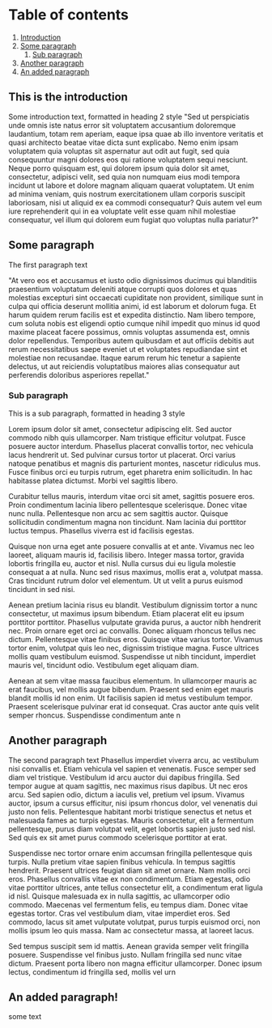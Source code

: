 # Table of contents
1. [Introduction](#introduction)
2. [Some paragraph](#paragraph1)
    1. [Sub paragraph](#subparagraph1)
3. [Another paragraph](#paragraph2)
4. [An added paragraph](#paragraph3)

## This is the introduction <a name="introduction"></a>
Some introduction text, formatted in heading 2 style
"Sed ut perspiciatis unde omnis iste natus error sit voluptatem accusantium doloremque laudantium, totam rem aperiam, eaque ipsa quae ab illo inventore veritatis et quasi architecto beatae vitae dicta sunt explicabo. Nemo enim ipsam voluptatem quia voluptas sit aspernatur aut odit aut fugit, sed quia consequuntur magni dolores eos qui ratione voluptatem sequi nesciunt. Neque porro quisquam est, qui dolorem ipsum quia dolor sit amet, consectetur, adipisci velit, sed quia non numquam eius modi tempora incidunt ut labore et dolore magnam aliquam quaerat voluptatem. Ut enim ad minima veniam, quis nostrum exercitationem ullam corporis suscipit laboriosam, nisi ut aliquid ex ea commodi consequatur? Quis autem vel eum iure reprehenderit qui in ea voluptate velit esse quam nihil molestiae consequatur, vel illum qui dolorem eum fugiat quo voluptas nulla pariatur?"





## Some paragraph <a name="paragraph1"></a>
The first paragraph text

"At vero eos et accusamus et iusto odio dignissimos ducimus qui blanditiis praesentium voluptatum deleniti atque corrupti quos dolores et quas molestias excepturi sint occaecati cupiditate non provident, similique sunt in culpa qui officia deserunt mollitia animi, id est laborum et dolorum fuga. Et harum quidem rerum facilis est et expedita distinctio. Nam libero tempore, cum soluta nobis est eligendi optio cumque nihil impedit quo minus id quod maxime placeat facere possimus, omnis voluptas assumenda est, omnis dolor repellendus. Temporibus autem quibusdam et aut officiis debitis aut rerum necessitatibus saepe eveniet ut et voluptates repudiandae sint et molestiae non recusandae. Itaque earum rerum hic tenetur a sapiente delectus, ut aut reiciendis voluptatibus maiores alias consequatur aut perferendis doloribus asperiores repellat."







### Sub paragraph <a name="subparagraph1"></a>
This is a sub paragraph, formatted in heading 3 style

Lorem ipsum dolor sit amet, consectetur adipiscing elit. Sed auctor commodo nibh quis ullamcorper. Nam tristique efficitur volutpat. Fusce posuere auctor interdum. Phasellus placerat convallis tortor, nec vehicula lacus hendrerit ut. Sed pulvinar cursus tortor ut placerat. Orci varius natoque penatibus et magnis dis parturient montes, nascetur ridiculus mus. Fusce finibus orci eu turpis rutrum, eget pharetra enim sollicitudin. In hac habitasse platea dictumst. Morbi vel sagittis libero.

Curabitur tellus mauris, interdum vitae orci sit amet, sagittis posuere eros. Proin condimentum lacinia libero pellentesque scelerisque. Donec vitae nunc nulla. Pellentesque non arcu ac sem sagittis auctor. Quisque sollicitudin condimentum magna non tincidunt. Nam lacinia dui porttitor luctus tempus. Phasellus viverra est id facilisis egestas.

Quisque non urna eget ante posuere convallis at et ante. Vivamus nec leo laoreet, aliquam mauris id, facilisis libero. Integer massa tortor, gravida lobortis fringilla eu, auctor et nisl. Nulla cursus dui eu ligula molestie consequat a at nulla. Nunc sed risus maximus, mollis erat a, volutpat massa. Cras tincidunt rutrum dolor vel elementum. Ut ut velit a purus euismod tincidunt in sed nisi.

Aenean pretium lacinia risus eu blandit. Vestibulum dignissim tortor a nunc consectetur, ut maximus ipsum bibendum. Etiam placerat elit eu ipsum porttitor porttitor. Phasellus vulputate gravida purus, a auctor nibh hendrerit nec. Proin ornare eget orci ac convallis. Donec aliquam rhoncus tellus nec dictum. Pellentesque vitae finibus eros. Quisque vitae varius tortor. Vivamus tortor enim, volutpat quis leo nec, dignissim tristique magna. Fusce ultrices mollis quam vestibulum euismod. Suspendisse ut nibh tincidunt, imperdiet mauris vel, tincidunt odio. Vestibulum eget aliquam diam.

Aenean at sem vitae massa faucibus elementum. In ullamcorper mauris ac erat faucibus, vel mollis augue bibendum. Praesent sed enim eget mauris blandit mollis id non enim. Ut facilisis sapien id metus vestibulum tempor. Praesent scelerisque pulvinar erat id consequat. Cras auctor ante quis velit semper rhoncus. Suspendisse condimentum ante n


## Another paragraph <a name="paragraph2"></a>
The second paragraph text
Phasellus imperdiet viverra arcu, ac vestibulum nisi convallis et. Etiam vehicula vel sapien et venenatis. Fusce semper sed diam vel tristique. Vestibulum id arcu auctor dui dapibus fringilla. Sed tempor augue at quam sagittis, nec maximus risus dapibus. Ut nec eros arcu. Sed sapien odio, dictum a iaculis vel, pretium vel ipsum. Vivamus auctor, ipsum a cursus efficitur, nisi ipsum rhoncus dolor, vel venenatis dui justo non felis. Pellentesque habitant morbi tristique senectus et netus et malesuada fames ac turpis egestas. Mauris consectetur, elit a fermentum pellentesque, purus diam volutpat velit, eget lobortis sapien justo sed nisl. Sed quis ex sit amet purus commodo scelerisque porttitor at erat.

Suspendisse nec tortor ornare enim accumsan fringilla pellentesque quis turpis. Nulla pretium vitae sapien finibus vehicula. In tempus sagittis hendrerit. Praesent ultrices feugiat diam sit amet ornare. Nam mollis orci eros. Phasellus convallis vitae ex non condimentum. Etiam egestas, odio vitae porttitor ultrices, ante tellus consectetur elit, a condimentum erat ligula id nisl. Quisque malesuada ex in nulla sagittis, ac ullamcorper odio commodo. Maecenas vel fermentum felis, eu tempus diam. Donec vitae egestas tortor. Cras vel vestibulum diam, vitae imperdiet eros. Sed commodo, lacus sit amet vulputate volutpat, purus turpis euismod orci, non mollis ipsum leo quis massa. Nam ac consectetur massa, at laoreet lacus.

Sed tempus suscipit sem id mattis. Aenean gravida semper velit fringilla posuere. Suspendisse vel finibus justo. Nullam fringilla sed nunc vitae dictum. Praesent porta libero non magna efficitur ullamcorper. Donec ipsum lectus, condimentum id fringilla sed, mollis vel urn
## An added paragraph! <a name="paragraph3"></a>
some text